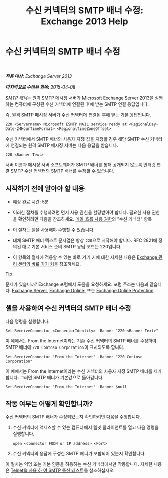 ﻿---
title: '수신 커넥터의 SMTP 배너 수정: Exchange 2013 Help'
TOCTitle: 수신 커넥터의 SMTP 배너 수정
ms:assetid: d667704e-fd69-4aca-9c35-eef7006944b2
ms:mtpsurl: https://technet.microsoft.com/ko-kr/library/Bb124740(v=EXCHG.150)
ms:contentKeyID: 52058138
ms.date: 05/22/2018
mtps_version: v=EXCHG.150
ms.translationtype: MT
---

# 수신 커넥터의 SMTP 배너 수정

 

_**적용 대상:** Exchange Server 2013_

_**마지막으로 수정된 항목:** 2015-04-08_

*SMTP 배너*는 원격 SMTP 메시징 서버가 Microsoft Exchange Server 2013을 실행하는 컴퓨터에 구성된 수신 커넥터에 연결된 후에 받는 SMTP 연결 응답입니다.

즉, 원격 SMTP 메시징 서버가 수신 커넥터에 연결된 후에 받는 기본 응답입니다.

    220 <Servername> Microsoft ESMTP MAIL service ready at <RegionalDay-Date-24HourTimeFormat> <RegionalTimeZoneOffset>

수신 커넥터에서 SMTP 배너의 사용자 지정 값을 지정할 경우 해당 SMTP 수신 커넥터에 연결되는 원격 SMTP 메시징 서버는 다음 응답을 받습니다.

    220 <Banner Text>

서버 이름과 메시징 서버 소프트웨어가 SMTP 배너를 통해 공개되지 않도록 인터넷 연결 SMTP 수신 커넥터의 SMTP 배너를 수정할 수 있습니다.

## 시작하기 전에 알아야 할 내용

  - 예상 완료 시간: 5분

  - 이러한 절차를 수행하려면 먼저 사용 권한을 할당받아야 합니다. 필요한 사용 권한을 확인하려면 다음을 참조하세요. [메일 흐름 사용 권한](mail-flow-permissions-exchange-2013-help.md)의 "수신 커넥터" 항목

  - 이 절차는 셸을 사용해야 수행할 수 있습니다.

  - 대체 SMTP 배너 텍스트 문자열은 항상 `220`으로 시작해야 합니다. RFC 2821에 정의된 대로 기본 서비스 준비 SMTP 응답 코드는 220입니다.

  - 이 항목의 절차에 적용할 수 있는 바로 가기 키에 대한 자세한 내용은 [Exchange 관리 센터의 바로 가기 키](keyboard-shortcuts-in-the-exchange-admin-center-exchange-online-protection-help.md)을 참조하세요.


> [!TIP]
> 문제가 있습니까? Exchange 포럼에서 도움을 요청하세요. 포럼 주소는 다음과 같습니다. <A href="https://go.microsoft.com/fwlink/p/?linkid=60612">Exchange Server</A>, <A href="https://go.microsoft.com/fwlink/p/?linkid=267542">Exchange Online</A>, 또는 <A href="https://go.microsoft.com/fwlink/p/?linkid=285351">Exchange Online Protection</A>



## 셸을 사용하여 수신 커넥터의 SMTP 배너 수정

다음 명령을 실행합니다.

    Set-ReceiveConnector <ConnectorIdentity> -Banner "220 <Banner Text>"

이 예에서는 From the Internet이라는 기존 수신 커넥터의 SMTP 배너를 수정하여 SMTP 배너에 `220 Contoso Corporation`이 표시되도록 합니다.

    Set-ReceiveConnector "From the Internet" -Banner "220 Contoso Corporation"

이 예에서는 From the Internet이라는 수신 커넥터의 사용자 지정 SMTP 배너를 제거합니다. 그러면 SMTP 배너가 기본값으로 돌아갑니다.

    Set-ReceiveConnector "From the Internet" -Banner $null

## 작동 여부는 어떻게 확인합니까?

수신 커넥터의 SMTP 배너가 수정되었는지 확인하려면 다음을 수행합니다.

1.  수신 커넥터에 액세스할 수 있는 컴퓨터에서 텔넷 클라이언트를 열고 다음 명령을 실행합니다.
    
        open <Connector FQDN or IP address> <Port>

2.  수신 커넥터의 응답에 구성한 SMTP 배너가 포함되어 있는지 확인합니다.

이 절차는 익명 또는 기본 인증을 허용하는 수신 커넥터에서만 작동합니다. 자세한 내용은 [Telnet을 사용 하 여 SMTP 통신 테스트](use-telnet-to-test-smtp-communication-exchange-2013-help.md)를 참조하십시오.

